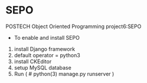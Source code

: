 # SEPO
POSTECH Object Oriented Programming project6:SEPO

- To enable and install SEPO
1. install Django framework
2. default operator = python3
3. install CKEditor
4. setup MySQL database
5. Run ( # python(3) manage.py runserver )
